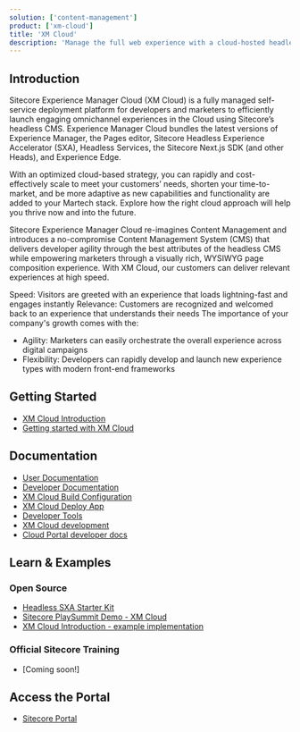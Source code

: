 ```yaml
---
solution: ['content-management']
product: ['xm-cloud']
title: 'XM Cloud'
description: 'Manage the full web experience with a cloud-hosted headless Web CMS.'
---
```


## Introduction

Sitecore Experience Manager Cloud (XM Cloud) is a fully managed self-service deployment platform for developers and marketers to efficiently launch engaging omnichannel experiences in the Cloud using Sitecore’s headless CMS. Experience Manager Cloud bundles the latest versions of Experience Manager, the Pages editor, Sitecore Headless Experience Accelerator (SXA), Headless Services, the Sitecore Next.js SDK (and other Heads), and Experience Edge.

With an optimized cloud-based strategy, you can rapidly and cost-effectively scale to meet your customers’ needs, shorten your time-to-market, and be more adaptive as new capabilities and functionality are added to your Martech stack. Explore how the right cloud approach will help you thrive now and into the future.

Sitecore Experience Manager Cloud re-imagines Content Management and introduces a no-compromise Content Management System (CMS) that delivers developer agility through the best attributes of the headless CMS while empowering marketers through a visually rich, WYSIWYG page composition experience. With XM Cloud, our customers can deliver relevant experiences at high speed.

Speed: Visitors are greeted with an experience that loads lightning-fast and engages instantly
Relevance: Customers are recognized and welcomed back to an experience that understands their needs
The importance of your company's growth comes with the:

* Agility: Marketers can easily orchestrate the overall experience across digital campaigns
* Flexibility: Developers can rapidly develop and launch new experience types with modern front-end frameworks


## Getting Started

- [XM Cloud Introduction](/learn/getting-started/xm-cloud-introduction)
- [Getting started with XM Cloud](https://doc.sitecore.com/xmc/en/developers/xm-cloud/getting-started-with-xm-cloud.html)

## Documentation

- [User Documentation](https://doc.sitecore.com/xmc/en/users/xm-cloud/index-en.html)
- [Developer Documentation](https://doc.sitecore.com/xmc/en/developers/xm-cloud/index-en.html)
- [XM Cloud Build Configuration](https://doc.sitecore.com/xmc/en/developers/xm-cloud/the-xm-cloud-build-configuration.html)
- [XM Cloud Deploy App](https://doc.sitecore.com/xmc/en/developers/xm-cloud/xm-cloud-deploy-app.html)
- [Developer Tools](https://doc.sitecore.com/xmc/en/developers/xm-cloud/developer-tools.html)
- [XM Cloud development](https://doc.sitecore.com/xmc/en/developers/xm-cloud/xm-cloud-development.html)
- [Cloud Portal developer docs](https://doc.sitecore.com/portal/en/developers/sitecore-cloud-portal/introduction-to-the-sitecore-cloud-portal.html)

## Learn & Examples

### Open Source

- [Headless SXA Starter Kit](https://github.com/sitecorelabs/sxa-starter)
- [Sitecore PlaySummit Demo - XM Cloud](https://github.com/Sitecore/Sitecore.Demo.XmCloud.PlaySummit)
- [XM Cloud Introduction - example implementation](https://github.com/Sitecore/XM-Cloud-Introduction)

### Official Sitecore Training

- [Coming soon!]

## Access the Portal

- [Sitecore Portal](https://portal.sitecorecloud.io/)